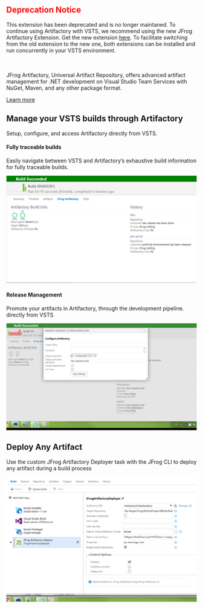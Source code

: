 ## <span style="color:red">Deprecation Notice</span>
This extension has been deprecated and is no longer maintaned.
To continue using Artifactory with VSTS, we recommend using the new JFrog Artifactory Extension.
Get the new extension [here](https://marketplace.visualstudio.com/items?itemName=JFrog.jfrog-artifactory-vsts-extension).
To facilitate switching from the old extension to the new one, both extensions can be installed and run concurrently in your VSTS environment.

</br></br>
JFrog Artifactory, Universal Artifact Repository, offers advanced artifact management for .NET  development on Visual Studio Team Services with NuGet, Maven, and any other package format.

[Learn more](https://www.jfrog.com/artifactory)

## Manage your VSTS builds through Artifactory
Setup, configure, and access Artifactory directly from VSTS.

#### Fully traceable builds
Easily navigate between VSTS and Artifactory’s exhaustive build information for fully traceable builds.

![BuildInfo](images/screenshotBuildInfo.png)

#### Release Management
Promote your artifacts in Artifactory, through the development pipeline. directly from VSTS

![menu](images/screenshotPromote.png)

## Deploy Any Artifact
Use the custom JFrog Artifactory Deployer task with the JFrog CLI to deploy any artifact during a build process

![details](images/screenshotTask.png)

